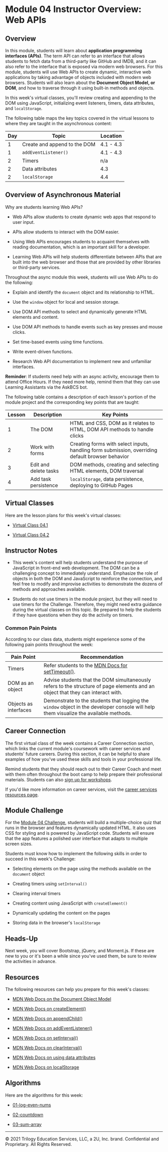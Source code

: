 # Module 04 Instructor Overview: Web APIs

## Overview

In this module, students will learn about **application programming interfaces (APIs)**. The term API can refer to an interface that allows students to fetch data from a third-party like GitHub and IMDB, and it can also refer to the interface that is exposed via modern web browsers. For this module, students will use Web APIs to create dynamic, interactive web applications by taking advantage of objects included with modern web browsers. Students will also learn about the **Document Object Model, or DOM**, and how to traverse through it using built-in methods and objects.

In this week's virtual classes, you'll review creating and appending to the DOM using JavaScript, initializing event listeners, timers, data attributes, and `localStorage`.

The following table maps the key topics covered in the virtual lessons to where they are taught in the asynchronous content:

| Day | Topic                                   | Location |
| --- | --------------------------------------- | -------- |
| 1   | Create and append to the DOM            | 4.1 - 4.3|
| 1   | `addEventListener()`                    | 4.1 - 4.3|
| 2   | Timers                                  | n/a      |
| 2   | Data attributes                         | 4.3      |
| 2   | `localStorage`                          | 4.4      |

## Overview of Asynchronous Material

Why are students learning Web APIs?

* Web APIs allow students to create dynamic web apps that respond to user input.

* APIs allow students to interact with the DOM easier.

* Using Web APIs encourages students to acquaint themselves with reading documentation, which is an important skill for a developer.

* Learning Web APIs will help students differentiate between APIs that are built into the web browser and those that are provided by other libraries or third-party services.

Throughout the async module this week, students will use Web APIs to do the following:

* Explain and identify the `document` object and its relationship to HTML.

* Use the `window` object for local and session storage.

* Use DOM API methods to select and dynamically generate HTML elements and content.

* Use DOM API methods to handle events such as key presses and mouse clicks.

* Set time-based events using time functions.

* Write event-driven functions.

* Research Web API documentation to implement new and unfamiliar interfaces.

**Reminder**: If students need help with an async activity, encourage them to attend Office Hours. If they need more help, remind them that they can use Learning Assistants via the AskBCS bot.

The following table contains a description of each lesson's portion of the module project and the corresponding key points that are taught:

| Lesson | Description           | Key Points                                                                                       |
| ------ | --------------------- | ------------------------------------------------------------------------------------------------ |
| 1      | The DOM               | HTML and CSS, DOM as it relates to HTML, DOM API methods to handle clicks                        |
| 2      | Work with forms       | Creating forms with select inputs, handling form submission, overriding default browser behavior |
| 3      | Edit and delete tasks | DOM methods, creating and selecting HTML elements, DOM traversal                                 |
| 4      | Add task persistence  | `localStorage`, data persistence, deploying to GitHub Pages                                      |

## Virtual Classes

Here are the lesson plans for this week's virtual classes:

* [Virtual Class 04.1](./04.1-REQUIRED.md)

* [Virtual Class 04.2](./04.2-REQUIRED.md)

## Instructor Notes

* This week's content will help students understand the purpose of JavaScript in front-end web development. The DOM can be a challenging concept to immediately understand. Emphasize the role of objects in both the DOM and JavaScript to reinforce the connection, and feel free to modify and improvise activities to demonstrate the dozens of methods and approaches available.

* Students do not use timers in the module project, but they will need to use timers for the Challenge. Therefore, they might need extra guidance during the virtual classes on this topic. Be prepared to help the students if they have questions when they do the activity on timers.

### Common Pain Points

According to our class data, students might experience some of the following pain points throughout the week:

| Pain Point            | Recommendation                                                                                                                              |
| --------------------- | ------------------------------------------------------------------------------------------------------------------------------------------- |
| Timers                | Refer students to the [MDN Docs for setTimeout()](https://developer.mozilla.org/en-US/docs/Web/API/WindowOrWorkerGlobalScope/setTimeout). |
| DOM as an object      | Advise students that the DOM simultaneously refers to the structure of page elements and an object that they can interact with.             |
| Objects as interfaces | Demonstrate to the students that logging the `window` object in the developer console will help them visualize the available methods.       |

## Career Connection

The first virtual class of the week contains a Career Connection section, which links the current module's coursework with career services and students' future careers. During this section, it can be helpful to share examples of how you've used these skills and tools in your professional life.

Remind students that they should reach out to their Career Coach and meet with them often throughout the boot camp to help prepare their professional materials. Students can also [sign up for workshops](https://careernetwork.2u.com/?utm_medium=Academics&utm_source=boot_camp).

If you'd like more information on career services, visit the [career services resources page](https://careernetwork.2u.com/?utm_medium=Academics&utm_source=boot_camp).

## Module Challenge

For the [Module 04 Challenge](../../01-Class-Content/04-Web-APIs/02-Challenge/README.md), students will build a multiple-choice quiz that runs in the browser and features dynamically updated HTML. It also uses CSS for styling and is powered by JavaScript code. Students will ensure that the app features a polished user interface that adapts to multiple screen sizes.

Students must know how to implement the following skills in order to succeed in this week's Challenge:

* Selecting elements on the page using the methods available on the `document` object

* Creating timers using `setInterval()`

* Clearing interval timers

* Creating content using JavaScript with `createElement()`

* Dynamically updating the content on the pages

* Storing data in the browser's `localStorage`

## Heads-Up

Next week, you will cover Bootstrap, jQuery, and Moment.js. If these are new to you or it's been a while since you've used them, be sure to review the activities in advance.

## Resources

The following resources can help you prepare for this week's classes:

* [MDN Web Docs on the Document Object Model](https://developer.mozilla.org/en-US/docs/Web/API/Document_Object_Model)

* [MDN Web Docs on createElement()](https://developer.mozilla.org/en-US/docs/Web/API/Document/createElement)

* [MDN Web Docs on appendChild()](https://developer.mozilla.org/en-US/docs/Web/API/Node/appendChild)

* [MDN Web Docs on addEventListener()](https://developer.mozilla.org/en-US/docs/Web/API/EventTarget/addEventListener)

* [MDN Web Docs on setInterval()](https://developer.mozilla.org/en-US/docs/Web/API/WindowOrWorkerGlobalScope/setInterval)

* [MDN Web Docs on clearInterval()](https://developer.mozilla.org/en-US/docs/Web/API/WindowOrWorkerGlobalScope/clearInterval)

* [MDN Web Docs on using data attributes](https://developer.mozilla.org/en-US/docs/Learn/HTML/Howto/Use_data_attributes)

* [MDN Web Docs on localStorage](https://developer.mozilla.org/en-US/docs/Web/API/Window/localStorage)

## Algorithms

Here are the algorithms for this week:

* [01-log-even-nums](../../01-Class-Content/04-Web-APIs/03-Algorithms/01-log-even-nums)

* [02-countdown](../../01-Class-Content/04-Web-APIs/03-Algorithms/02-countdown)

* [03-sum-array](../../01-Class-Content/04-Web-APIs/03-Algorithms/03-sum-array)

---
© 2021 Trilogy Education Services, LLC, a 2U, Inc. brand. Confidential and Proprietary. All Rights Reserved.
